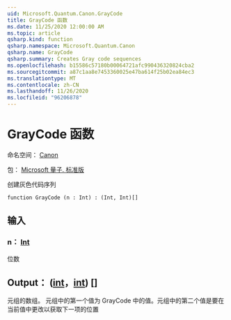 ```yaml
---
uid: Microsoft.Quantum.Canon.GrayCode
title: GrayCode 函数
ms.date: 11/25/2020 12:00:00 AM
ms.topic: article
qsharp.kind: function
qsharp.namespace: Microsoft.Quantum.Canon
qsharp.name: GrayCode
qsharp.summary: Creates Gray code sequences
ms.openlocfilehash: b15586c57180b00064721afc990436320824cba2
ms.sourcegitcommit: a87c1aa8e7453360025e47ba614f25b02ea84ec3
ms.translationtype: MT
ms.contentlocale: zh-CN
ms.lasthandoff: 11/26/2020
ms.locfileid: "96206878"
---
```

# <a name="graycode-function"></a>GrayCode 函数

命名空间： [Canon](xref:Microsoft.Quantum.Canon)

包： [Microsoft 量子. 标准版](https://nuget.org/packages/Microsoft.Quantum.Standard)


创建灰色代码序列

```qsharp
function GrayCode (n : Int) : (Int, Int)[]
```


## <a name="input"></a>输入

### <a name="n--int"></a>n： [Int](xref:microsoft.quantum.lang-ref.int)

位数



## <a name="output--intint"></a>Output： ([int](xref:microsoft.quantum.lang-ref.int)，[int](xref:microsoft.quantum.lang-ref.int)) []

元组的数组。 元组中的第一个值为 GrayCode 中的值。元组中的第二个值是要在当前值中更改以获取下一项的位置